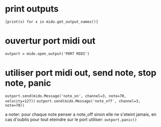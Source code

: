 # print outputs

`[print(x) for x in mido.get_output_names()]`

# ouvertur port midi out

`outport = mido.open_output('PORT MIDI')`

# utiliser port midi out, send note, stop note, panic

`outport.send(mido.Message('note_on', channel=3, note=70, velocity=127))`
`outport.send(mido.Message('note_off', channel=3, note=70))`

a noter: pour chaque note penser a note_off sinon elle ne s'eteint jamais, en cas d'oublis pour tout eteindre sur le port utiliser:
`outport.panic()`


